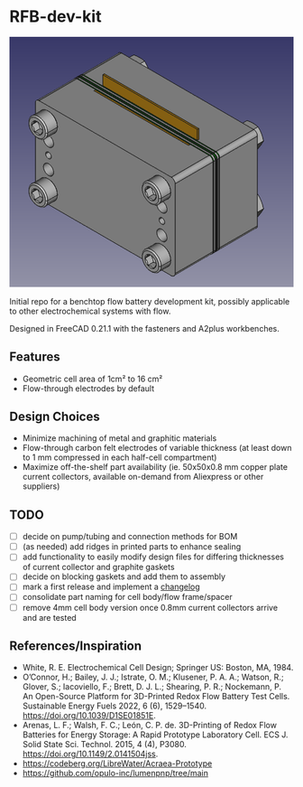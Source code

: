 # RFB-dev-kit

![FreeCAD view of assembled cell](image.png)

Initial repo for a benchtop flow battery development kit, possibly applicable to other electrochemical systems with flow.

Designed in FreeCAD 0.21.1 with the fasteners and A2plus workbenches.

## Features
- Geometric cell area of 1cm² to 16 cm²
- Flow-through electrodes by default

## Design Choices
- Minimize machining of metal and graphitic materials
- Flow-through carbon felt electrodes of variable thickness (at least down to 1 mm compressed in each half-cell compartment)
- Maximize off-the-shelf part availability (ie. 50x50x0.8 mm copper plate current collectors, available on-demand from Aliexpress or other suppliers)

## TODO
- [ ] decide on pump/tubing and connection methods for BOM
- [ ] (as needed) add ridges in printed parts to enhance sealing
- [ ] add functionality to easily modify design files for differing thicknesses of current collector and graphite gaskets
- [ ] decide on blocking gaskets and add them to assembly
- [ ] mark a first release and implement a [changelog](https://keepachangelog.com/en/1.1.0/)
- [ ] consolidate part naming for cell body/flow frame/spacer
- [ ] remove 4mm cell body version once 0.8mm current collectors arrive and are tested

## References/Inspiration
- White, R. E. Electrochemical Cell Design; Springer US: Boston, MA, 1984.
- O’Connor, H.; Bailey, J. J.; Istrate, O. M.; Klusener, P. A. A.; Watson, R.; Glover, S.; Iacoviello, F.; Brett, D. J. L.; Shearing, P. R.; Nockemann, P. An Open-Source Platform for 3D-Printed Redox Flow Battery Test Cells. Sustainable Energy Fuels 2022, 6 (6), 1529–1540. https://doi.org/10.1039/D1SE01851E.
- Arenas, L. F.; Walsh, F. C.; León, C. P. de. 3D-Printing of Redox Flow Batteries for Energy Storage: A Rapid Prototype Laboratory Cell. ECS J. Solid State Sci. Technol. 2015, 4 (4), P3080. https://doi.org/10.1149/2.0141504jss.
- https://codeberg.org/LibreWater/Acraea-Prototype
- https://github.com/opulo-inc/lumenpnp/tree/main
 


